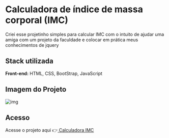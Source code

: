 
# Calculadora de índice de massa corporal (IMC)
Criei esse projetinho simples para calcular IMC com o intuito de ajudar uma amiga com um projeto da faculdade e colocar em prática meus conhecimentos de jquery

## Stack utilizada
**Front-end:** HTML, CSS, BootStrap, JavaScript

## Imagem do Projeto
![img](https://github.com/arthursanpe/calcula-imc-arthur.github.io/assets/108770753/59776a2c-dbbb-4efd-b81f-f8d8ebadadb3)

## Acesso
Acesse o projeto aqui 👉[ Calculadora IMC](https://arthursanpe.github.io/calcula-imc-arthur.github.io/)
